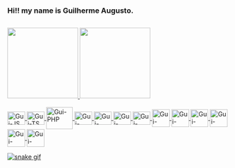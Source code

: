 ### Hi!! my name is Guilherme Augusto.

##

<div>
  <a href="https://github.com/Guilherme-px">
  <img height="160em" src="https://github-readme-stats-sigma-five.vercel.app/api?username=Guilherme-px&show_icons=true&theme=react&include_all_commits=true&count_private=true"/>
  <img height="160em" src="https://github-readme-stats-sigma-five.vercel.app/api/top-langs/?username=Guilherme-px&layout=compact&langs_count=7&theme=react"/>
</div>
<div style="display: inline_block"><br>
  <img align="center" alt="Gui-JS" height="30" width="40" src="https://icongr.am/devicon/javascript-original.svg?size=128&color=currentColor">
  <img align="center" alt="Gui-TS" height="30" width="40" src="https://icongr.am/devicon/typescript-original.svg?size=128&color=currentColor">
  <img align="center" alt="Gui-PHP" height="50" width="60" src="https://icongr.am/devicon/php-original.svg?size=148&color=currentColor">
  <img align="center" alt="Gui-VUE" height="30" width="40" src="https://icongr.am/devicon/vuejs-original.svg?size=128&color=currentColor">
  <img align="center" alt="Gui-REACT" height="30" width="40" src="https://icongr.am/devicon/react-original.svg?size=128&color=currentColor">
  <img align="center" alt="Gui-HTML" height="30" width="40" src="https://icongr.am/devicon/html5-original.svg?size=128&color=currentColor">
  <img align="center" alt="Gui-CSS" height="30" width="40" src="https://icongr.am/devicon/css3-original.svg?size=128&color=currentColor">
  <img align="center" alt="Gui-NODE" heigth="30" width="40" src="https://icongr.am/devicon/nodejs-original.svg?size=128&color=currentColor">
  <img align="center" alt="Gui-Epress" heigth="30" width="40" src="https://icongr.am/devicon/express-original.svg?size=128&color=ffffff">
  <img align="center" alt="Gui-Postgres" heigth="30" width="40" src="https://icongr.am/devicon/postgresql-original.svg?size=128&color=currentColor">
  <img align="center" alt="Gui-Mongo" heigth="30" width="40" src="https://icongr.am/devicon/mongodb-original.svg?size=128&color=currentColor">
  <img align="center" alt="Gui-Web-Pack" heigth="30" width="40" src="https://icongr.am/devicon/webpack-original.svg?size=128&color=currentColor">
  <img align="center" alt="Gui-Docker" heigth="30" width="40" src="https://icongr.am/devicon/docker-original.svg?size=128&color=currentColor">
</div>

![snake gif](https://github.com/Guilherme-px/Guilherme-px/blob/output/github-contribution-grid-snake.svg)
